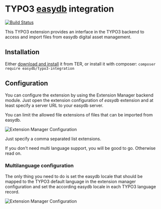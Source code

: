 # TYPO3 [easydb](http://5.docs.easydb.de/docs/webfrontend/datamanagement/features/plugins/?node=4,4.1.3) integration

[![Build Status](https://github.com/programmfabrik/typo3-easydb-plugin/actions/workflows/Test.yml/badge.svg?branch=main)](https://github.com/programmfabrik/typo3-easydb-plugin/actions/workflows/Test.yml)

This TYPO3 extension provides an interface in the TYPO3 backend
to access and import files from easydb digital asset management.

## Installation

Either [download and install](https://typo3.org/extensions/repository/view/typo3_console) it from TER,
or install it with composer: `composer require easydb/typo3-integration`

## Configuration

You can configure the extension by using the Extension Manager backend module.
Just open the extension configuration of *easydb* extension and at least specify
a server URL to your easydb server.

You can limit the allowed file extensions of files that can be imported from easydb.

![Extension Manager Configuration](https://github.com/programmfabrik/typo3-easydb-plugin/raw/master/Documentation/Images/AdministratorManual/ExtensionConfiguration.png)

Just specify a comma separated list extensions.

If you don't need multi language support, you will be good to go. Otherwise read on.

### Multilanguage configuration

The only thing you need to do is set the easydb locale that should be mapped to the TYPO3 default
language in the extension manager configuration and set the according easydb locale in each TYPO3 language record.

![Extension Manager Configuration](https://github.com/programmfabrik/typo3-easydb-plugin/raw/master/Documentation/Images/AdministratorManual/LocaleForLanguage.png)
